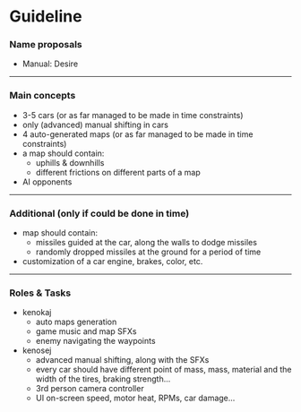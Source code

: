# Guideline

### Name proposals
- Manual: Desire

---
### Main concepts
- 3-5 cars (or as far managed to be made in time constraints)
- only (advanced) manual shifting in cars
- 4 auto-generated maps (or as far managed to be made in time constraints)
- a map should contain: 
	- uphills & downhills
	- different frictions on different parts of a map
- AI opponents

---
### Additional (only if could be done in time)

- map should contain:
	- missiles guided at the car, along the walls to dodge missiles
	- randomly dropped missiles at the ground for a period of time
- customization of a car engine, brakes, color, etc.

---
### Roles & Tasks
- kenokaj
    - auto maps generation
    - game music and map SFXs
    - enemy navigating the waypoints
- kenosej
    - advanced manual shifting, along with the SFXs
    - every car should have different point of mass, mass, material and the
    width of the tires, braking strength...
    - 3rd person camera controller
    - UI on-screen speed, motor heat, RPMs, car damage...

